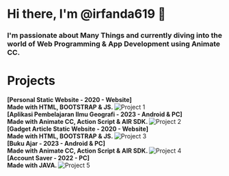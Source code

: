 # Hi there, I'm @irfanda619 👋

### I'm passionate about Many Things and currently diving into the world of Web Programming & App Development using Animate CC.

# Projects
<b> [Personal Static Website - 2020 - Website] <br> Made with HTML, BOOTSTRAP & JS. </b>
![Project 1](https://i.postimg.cc/zGvjQfvV/personal-website.png)
<br> 
<b> [Aplikasi Pembelajaran Ilmu Geografi - 2023 - Android & PC] <br>  Made with Animate CC, Action Script & AIR SDK. </b>
![Project 2](https://i.postimg.cc/nhgSQhyv/HOW-TO-landscape.jpg)
<br> 
<b> [Gadget Article Static Website - 2020 - Website] <br> Made with HTML, BOOTSTRAP & JS. </b>
![Project 3](https://i.postimg.cc/2ycV0VR7/Vanzgadget.png)
<br> 
<b> [Buku Ajar - 2023 - Android & PC] <br>  Made with Animate CC, Action Script & AIR SDK. </b>
![Project 4](https://i.postimg.cc/sD917PJr/kingslayer-2.png)
<br> 
<b> [Account Saver - 2022 - PC] <br>  Made with JAVA. </b>
![Project 5](https://i.postimg.cc/2SGbRdqw/kingslayer.png)


